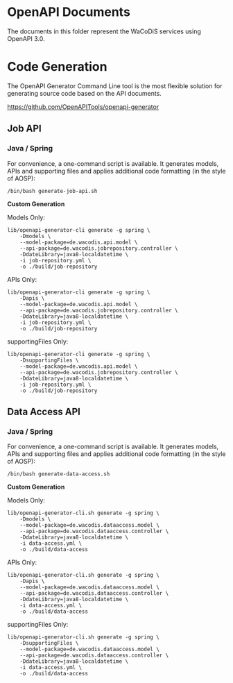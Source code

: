 # OpenAPI Documents

The documents in this folder represent the WaCoDiS
services using OpenAPI 3.0.

# Code Generation

The OpenAPI Generator Command Line tool is the most flexible solution
for generating source code based on the API documents.

https://github.com/OpenAPITools/openapi-generator

## Job API

### Java / Spring

For convenience, a one-command script is available. It generates models, APIs and
supporting files and applies additional code formatting (in the style of AOSP):

`/bin/bash generate-job-api.sh`

**Custom Generation**

Models Only:

```
lib/openapi-generator-cli generate -g spring \
    -Dmodels \
    --model-package=de.wacodis.api.model \
    --api-package=de.wacodis.jobrepository.controller \
    -DdateLibrary=java8-localdatetime \
    -i job-repository.yml \
    -o ./build/job-repository
```

APIs Only:

```
lib/openapi-generator-cli generate -g spring \
    -Dapis \
    --model-package=de.wacodis.api.model \
    --api-package=de.wacodis.jobrepository.controller \
    -DdateLibrary=java8-localdatetime \
    -i job-repository.yml \
    -o ./build/job-repository
```

supportingFiles Only:

```
lib/openapi-generator-cli generate -g spring \
    -DsupportingFiles \
    --model-package=de.wacodis.api.model \
    --api-package=de.wacodis.jobrepository.controller \
    -DdateLibrary=java8-localdatetime \
    -i job-repository.yml \
    -o ./build/job-repository
```

## Data Access API

### Java / Spring

For convenience, a one-command script is available. It generates models, APIs and
supporting files and applies additional code formatting (in the style of AOSP):

`/bin/bash generate-data-access.sh`

**Custom Generation**

Models Only:

```
lib/openapi-generator-cli.sh generate -g spring \
    -Dmodels \
    --model-package=de.wacodis.dataaccess.model \
    --api-package=de.wacodis.dataaccess.controller \
    -DdateLibrary=java8-localdatetime \
    -i data-access.yml \
    -o ./build/data-access
```

APIs Only:

```
lib/openapi-generator-cli.sh generate -g spring \
    -Dapis \
    --model-package=de.wacodis.dataaccess.model \
    --api-package=de.wacodis.dataaccess.controller \
    -DdateLibrary=java8-localdatetime \
    -i data-access.yml \
    -o ./build/data-access
```

supportingFiles Only:

```
lib/openapi-generator-cli.sh generate -g spring \
    -DsupportingFiles \
    --model-package=de.wacodis.dataaccess.model \
    --api-package=de.wacodis.dataaccess.controller \
    -DdateLibrary=java8-localdatetime \
    -i data-access.yml \
    -o ./build/data-access
```
